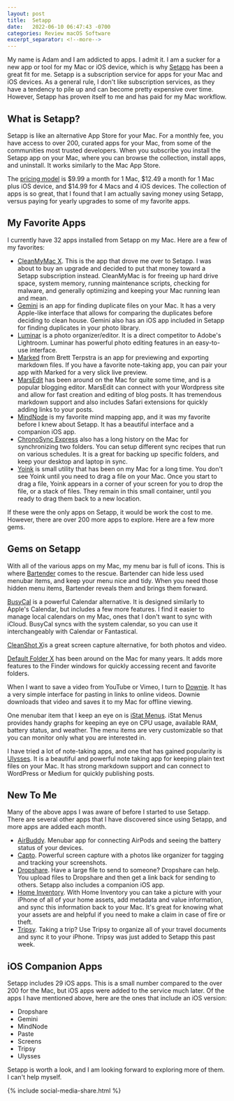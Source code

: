 ```yaml
---
layout: post
title:  Setapp
date:   2022-06-10 06:47:43 -0700
categories: Review macOS Software
excerpt_separator: <!--more-->
---
```


My name is Adam and I am addicted to apps. I admit it. I am a sucker for a new app or tool for my Mac or iOS device, which is why [Setapp](https://setapp.com) has been a great fit for me. Setapp is a subscription service for apps for your Mac and iOS devices. <!--more--> As a general rule, I don't like subscription services, as they have a tendency to pile up and can become pretty expensive over time. However, Setapp has proven itself to me and has paid for my Mac workflow. 

## What is Setapp?

Setapp is like an alternative App Store for your Mac. For a monthly fee, you have access to over 200, curated apps for your Mac, from some of the communities most trusted developers. When you subscribe you install the Setapp app on your Mac, where you can browse the collection, install apps, and uninstall. It works similarly to the Mac App Store. 

The [pricing model](https://setapp.com/pricing) is $9.99 a month for 1 Mac, $12.49 a month for 1 Mac plus iOS device, and $14.99 for 4 Macs and 4 iOS devices. The collection of apps is so great, that I found that I am actually saving money using Setapp, versus paying for yearly upgrades to some of my favorite apps. 

## My Favorite Apps

I currently have 32 apps installed from Setapp on my Mac. Here are a few of my favorites: 

- [CleanMyMac X](https://cleanmymac.com). This is the app that drove me over to Setapp. I was about to buy an upgrade and decided to put that money toward a Setapp subscription instead. CleanMyMac is for freeing up hard drive space, system memory, running maintenance scripts, checking for malware, and generally optimizing and keeping your Mac running lean and mean. 
- [Gemini](https://macpaw.com/gemini) is an app for finding duplicate files on your Mac. It has a very Apple-like interface that allows for comparing the duplicates before deciding to clean house. Gemini also has an iOS app included in Setapp for finding duplicates in your photo library. 
- [Luminar](https://skylum.com/luminar-4) is a photo organizer/editor. It is a direct competitor to Adobe's Lightroom. Luminar has powerful photo editing features in an easy-to-use interface. 
- [Marked](https://marked2app.com) from Brett Terpstra is an app for previewing and exporting markdown files. If you have a favorite note-taking app, you can pair your app with Marked for a very slick live preview. 
- [MarsEdit](https://redsweater.com/marsedit/) has been around on the Mac for quite some time, and is a popular blogging editor. MarsEdit can connect with your Wordpress site and allow for fast creation and editing of blog posts. It has tremendous markdown support and also includes Safari extensions for quickly adding links to your posts. 
- [MindNode](https://www.mindnode.com) is my favorite mind mapping app, and it was my favorite before I knew about Setapp. It has a beautiful interface and a companion iOS app. 
- [ChronoSync Express](https://www.econtechnologies.com/chronosync-express/overview.html) also has a long history on the Mac for synchronizing two folders. You can setup different sync recipes that run on various schedules. It is a great for backing up specific folders, and keep your desktop and laptop in sync. 
- [Yoink](https://eternalstorms.at/yoink/mac/) is small utility that has been on my Mac for a long time. You don't see Yoink until you need to drag a file on your Mac. Once you start to drag a file, Yoink appears in a corner of your screen for you to drop the file, or a stack of files. They remain in this small container, until you ready to drag them back to a new location. 

If these were the only apps on Setapp, it would be work the cost to me. However, there are over 200 more apps to explore. Here are a few more gems. 

## Gems on Setapp

With all of the various apps on my Mac, my menu bar is full of icons. This is where [Bartender](https://www.macbartender.com) comes to the rescue. Bartender can hide less used menubar items, and keep your menu nice and tidy. When you need those hidden menu items, Bartender reveals them and brings them forward. 

[BusyCal](https://www.busymac.com/busycal/index.html) is a powerful Calendar alternative. It is designed similarly to Apple's Calendar, but includes a few more features. I find it easier to manage local calendars on my Mac, ones that I don't want to sync with iCloud. BusyCal syncs with the system calendar, so you can use it interchangeably with Calendar or Fantastical. 

[CleanShot X](https://cleanshot.com)is a great screen capture alternative, for both photos and video. 

[Default Folder X](https://www.stclairsoftD.com/DefaultFolderX/) has been around on the Mac for many years. It adds more features to the Finder windows for quickly accessing recent and favorite folders. 

When I want to save a video from YouTube or Vimeo, I turn to [Downie](https://software.charliemonroe.net/downie/). It has a very simple interface for pasting in links to online videos. Downie downloads that video and saves it to my Mac for offline viewing. 

One menubar item that I keep an eye on is [iStat Menus](https://bjango.com/mac/istatmenus/). iStat Menus provides handy graphs for keeping an eye on CPU usage, available RAM, battery status, and weather. The menu items are very customizable so that you can monitor only what you are interested in. 

I have tried a lot of note-taking apps, and one that has gained popularity is [Ulysses](https://ulysses.app). It is a beautiful and powerful note taking app for keeping plain text files on your Mac. It has strong markdown support and can connect to WordPress or Medium for quickly publishing posts. 

## New To Me

Many of the above apps I was aware of before I started to use Setapp. There are several other apps that I have discovered since using Setapp, and more apps are added each month. 

- [AirBuddy](https://v2.airbuddy.app). Menubar app for connecting AirPods and seeing the battery status of your devices. 
- [Capto](https://www.globaldelight.com/capto/). Powerful screen capture with a photos like organizer for tagging and tracking your screenshots. 
- [Dropshare](https://dropshare.app). Have a large file to send to someone? Dropshare can help. You upload files to Dropshare and then get a link back for sending to others. Setapp also includes a companion iOS app. 
- [Home Inventory](https://apps.apple.com/us/app/home-inventory/id413564952?mt=12). With Home Inventory you can take a picture with your iPhone of all of your home assets, add metadata and value information, and sync this information back to your Mac. It's great for knowing what your assets are and helpful if you need to make a claim in case of fire or theft. 
- [Tripsy](https://tripsy.app). Taking a trip? Use Tripsy to organize all of your travel documents and sync it to your iPhone. Tripsy was just added to Setapp this past week. 

## iOS Companion Apps

Setapp includes 29 iOS apps. This is a small number compared to the over 200 for the Mac, but iOS apps were added to the service much later. Of the apps I have mentioned above, here are the ones that include an iOS version: 

- Dropshare
- Gemini
- MindNode
- Paste
- Screens
- Tripsy
- Ulysses

Setapp is worth a look, and I am looking forward to exploring more of them. I can't help myself.   


{% include social-media-share.html %}




<script src="https://giscus.app/client.js"
        data-repo="adamsappletech/adamsappletech.github.io"
        data-repo-id="R_kgDOK5uboQ"
        data-category="General"
        data-category-id="DIC_kwDOK5uboc4CbzPX"
        data-mapping="pathname"
        data-strict="0"
        data-reactions-enabled="1"
        data-emit-metadata="0"
        data-input-position="bottom"
        data-theme="preferred_color_scheme"
        data-lang="en"
        crossorigin="anonymous"
        async>
</script>